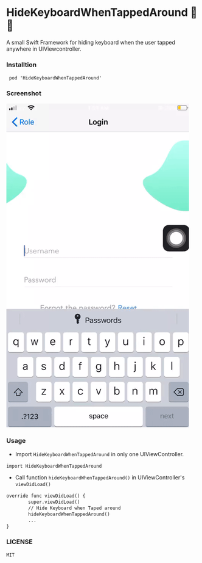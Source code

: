 # HideKeyboardWhenTappedAround 🎯🎯
A small Swift Framework for hiding keyboard when the user tapped anywhere in UIViewcontroller.

### Installtion
```
 pod 'HideKeyboardWhenTappedAround'
```
### Screenshot
![ss](https://raw.githubusercontent.com/Shritesh99/HideKeyboardWhenTappedAround/master/gif/ss.gif)
### Usage

- Import `HideKeyboardWhenTappedAround` in only one UIViewController.
```
import HideKeyboardWhenTappedAround
```
- Call function `hideKeyboardWhenTappedAround()` in UIViewController's `viewDidLoad()`
```
override func viewDidLoad() {
        super.viewDidLoad()
        // Hide Keyboard when Taped around
        hideKeyboardWhenTappedAround()
        ...
}
```
### LICENSE
```
MIT
```
